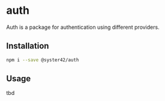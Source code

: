 # auth

Auth is a package for authentication using different providers.

## Installation

```bash
npm i --save @syster42/auth
```

## Usage
tbd
